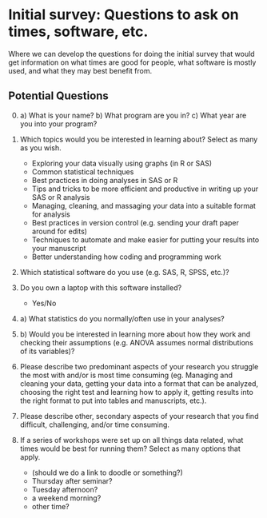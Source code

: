 # Initial survey: Questions to ask on times, software, etc. #

Where we can develop the questions for doing the initial survey that
would get information on what times are good for people, what software
is mostly used, and what they may best benefit from.

## Potential Questions ##

0. a) What is your name? b) What program are you in? c) What year are
   you into your program?

1. Which topics would you be interested in learning about? Select as
   many as you wish.
    * Exploring your data visually using graphs (in R or SAS)
    * Common statistical techniques
    * Best practices in doing analyses in SAS or R
    * Tips and tricks to be more efficient and productive in writing up your SAS or R analysis
    * Managing, cleaning, and massaging your data into a suitable format for analysis 
    * Best practices in version control (e.g. sending your draft
      paper around for edits)
    * Techniques to automate and make easier for putting your results into your manuscript 
    * Better understanding how coding and programming work

2. Which statistical software do you use (e.g. SAS, R, SPSS, etc.)?

3. Do you own a laptop with this software installed?
    * Yes/No

4. a) What statistics do you normally/often use in your analyses? 

4. b) Would you be interested in learning more about how they work and
   checking their assumptions (e.g. ANOVA assumes normal distributions
   of its variables)?
   
5. Please describe two predominant aspects of your research you struggle the most with and/or is most time consuming (eg. Managing and cleaning your data, getting your data into a format that can be analyzed, choosing the right test and learning how to apply it, getting results into the right format to put into tables and manuscripts, etc.). 

6. Please describe other, secondary aspects of your research that you find difficult, challenging, and/or time consuming. 

7. If a series of workshops were set up on all things data related, what times would be best for running them? Select as many options that apply. 
    * (should we do a link to doodle or something?) 
    * Thursday after seminar? 
    * Tuesday afternoon? 
    * a weekend morning? 
    * other time? 
